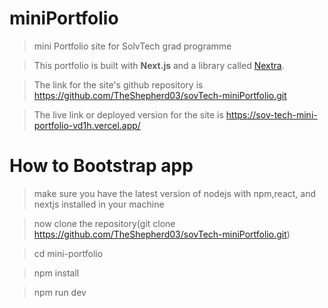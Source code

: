 # miniPortfolio

>mini Portfolio site for SolvTech grad programme

>This portfolio is built with **Next.js** and a library called [Nextra](https://nextra.vercel.app/).

>The link for the site's github repository is https://github.com/TheShepherd03/sovTech-miniPortfolio.git

>The live link or deployed version for the site is https://sov-tech-mini-portfolio-vd1h.vercel.app/

# How to Bootstrap app
>make sure you have the latest version of nodejs with npm,react, and nextjs installed in your machine

>now clone the repository(git clone https://github.com/TheShepherd03/sovTech-miniPortfolio.git)

>cd mini-portfolio

>npm install

>npm run dev


